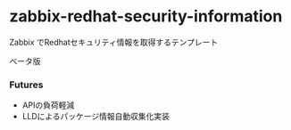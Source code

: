 # zabbix-redhat-security-information
Zabbix でRedhatセキュリティ情報を取得するテンプレート

ベータ版

### Futures

- APIの負荷軽減
- LLDによるパッケージ情報自動収集化実装
  
